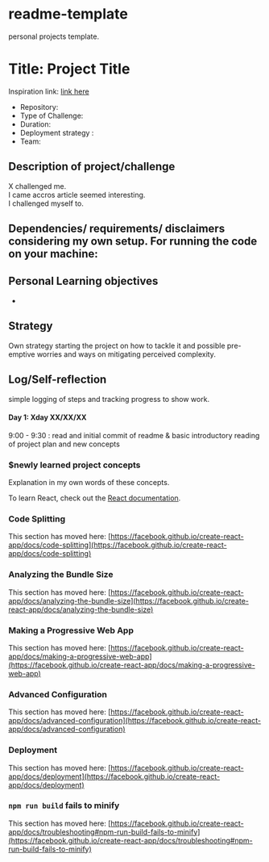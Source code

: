 # readme-template
personal projects template. 

# Title: Project Title 

Inspiration link: [link here](https://)

- Repository: 
- Type of Challenge: 
- Duration:  
- Deployment strategy : 
- Team: 

## Description of project/challenge

X challenged me.  
I came accros article seemed interesting.  
I challenged myself to.  

## Dependencies/ requirements/ disclaimers considering my own setup. For running the code on your machine:  

## Personal Learning objectives  
- 

## Strategy  
 
Own strategy starting the project on how to tackle it and possible pre-emptive worries and ways on mitigating perceived complexity.  

## Log/Self-reflection

simple logging of steps and tracking progress to show work.  

#### Day 1: Xday XX/XX/XX  

9:00 - 9:30 : read and initial commit of readme & basic introductory reading of project plan and new concepts  

### $newly learned project concepts

Explanation in my own words of these concepts.  

To learn React, check out the [React documentation](https://reactjs.org/).

### Code Splitting

This section has moved here: [https://facebook.github.io/create-react-app/docs/code-splitting](https://facebook.github.io/create-react-app/docs/code-splitting)

### Analyzing the Bundle Size

This section has moved here: [https://facebook.github.io/create-react-app/docs/analyzing-the-bundle-size](https://facebook.github.io/create-react-app/docs/analyzing-the-bundle-size)

### Making a Progressive Web App

This section has moved here: [https://facebook.github.io/create-react-app/docs/making-a-progressive-web-app](https://facebook.github.io/create-react-app/docs/making-a-progressive-web-app)

### Advanced Configuration

This section has moved here: [https://facebook.github.io/create-react-app/docs/advanced-configuration](https://facebook.github.io/create-react-app/docs/advanced-configuration)

### Deployment

This section has moved here: [https://facebook.github.io/create-react-app/docs/deployment](https://facebook.github.io/create-react-app/docs/deployment)

### `npm run build` fails to minify

This section has moved here: [https://facebook.github.io/create-react-app/docs/troubleshooting#npm-run-build-fails-to-minify](https://facebook.github.io/create-react-app/docs/troubleshooting#npm-run-build-fails-to-minify)

